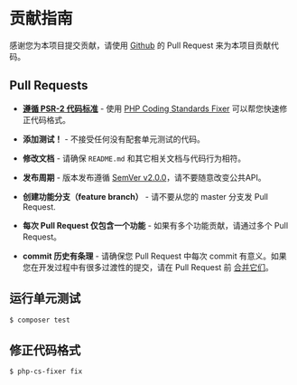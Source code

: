 # 贡献指南

感谢您为本项目提交贡献，请使用 [Github](https://github.com/echo58/sms) 的 Pull Request 来为本项目贡献代码。

## Pull Requests

- **[遵循 PSR-2 代码标准](https://github.com/php-fig/fig-standards/blob/master/accepted/PSR-2-coding-style-guide.md)** - 使用 [PHP Coding Standards Fixer](http://cs.sensiolabs.org/) 可以帮您快速修正代码格式。

- **添加测试！** - 不接受任何没有配套单元测试的代码。

- **修改文档** - 请确保 `README.md` 和其它相关文档与代码行为相符。

- **发布周期** - 版本发布遵循 [SemVer v2.0.0](http://semver.org/)，请不要随意改变公共API。

- **创建功能分支（feature branch）** - 请不要从您的 master 分支发 Pull Request.

- **每次 Pull Request 仅包含一个功能** - 如果有多个功能贡献，请通过多个 Pull Request。

- **commit 历史有条理** - 请确保您 Pull Request 中每次 commit 有意义。如果您在开发过程中有很多过渡性的提交，请在 Pull Request 前 [合并它们](http://www.git-scm.com/book/en/v2/Git-Tools-Rewriting-History#Changing-Multiple-Commit-Messages)。


## 运行单元测试

``` bash
$ composer test
```

## 修正代码格式

``` bash
$ php-cs-fixer fix
```

